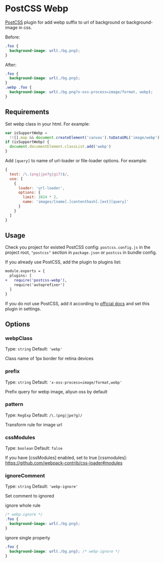 # PostCSS Webp

[PostCSS] plugin for add webp suffix to url of background or background-image in css.

[postcss]: https://github.com/postcss/postcss

Before:

```css
.foo {
  background-image: url(./bg.png);
}
```

After:

```css
.foo {
  background-image: url(./bg.png);
}
.webp .foo {
  background-image: url(./bg.png?x-oss-process=image/format, webp);
}
```

## Requirements

Set webp class in your html. For example:

```js
var isSupportWebp =
  !![].map && document.createElement('canvas').toDataURL('image/webp').indexOf('data:image/webp') === 0
if (isSupportWebp) {
  document.documentElement.classList.add('webp')
}
```

Add `[query]` to name of url-loader or file-loader options. For example:

```js
{
  test: /\.(png|jpe?g|gif)$/,
  use: [
    {
      loader: 'url-loader',
      options: {
        limit: 1024 * 2,
        name: 'images/[name].[contenthash].[ext][query]'
      }
    }
  ]
}
```

## Usage

Check you project for existed PostCSS config: `postcss.config.js`
in the project root, `"postcss"` section in `package.json`
or `postcss` in bundle config.

If you already use PostCSS, add the plugin to plugins list:

```diff
module.exports = {
  plugins: [
+   require('postcss-webp'),
    require('autoprefixer')
  ]
}
```

If you do not use PostCSS, add it according to [official docs]
and set this plugin in settings.

[official docs]: https://github.com/postcss/postcss#usage

## Options

### webpClass

Type: `string` Default: `'webp'`

Class name of 1px border for retina devices

### prefix

Type: `string` Default: `'x-oss-process=image/format,webp'`

Prefix query for webp image, aliyun oss by default

### pattern

Type: `RegExp` Default: `/\.(png|jpe?g)/`

Transform rule for image url

### cssModules

Type: `boolean` Default: `false`

If you have [cssModules] enabled, set to true
[cssmodules]: https://github.com/webpack-contrib/css-loader#modules

### ignoreComment

Type: `string` Default: `'webp-ignore'`

Set comment to ignored

ignore whole rule

```css
/* webp-ignore */
.foo {
  background-image: url(./bg.png);
}
```

ignore single property

```css
.foo {
  background-image: url(./bg.png); /* webp-ignore */
}
```

